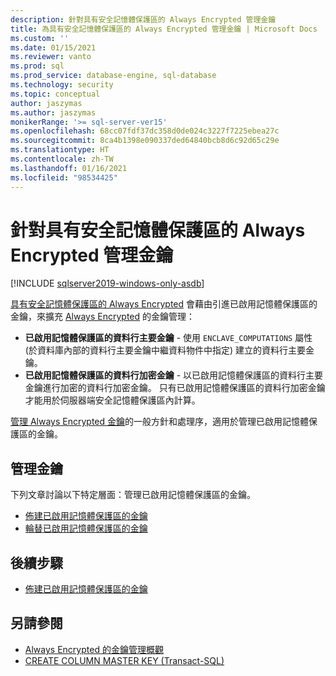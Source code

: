 ```yaml
---
description: 針對具有安全記憶體保護區的 Always Encrypted 管理金鑰
title: 為具有安全記憶體保護區的 Always Encrypted 管理金鑰 | Microsoft Docs
ms.custom: ''
ms.date: 01/15/2021
ms.reviewer: vanto
ms.prod: sql
ms.prod_service: database-engine, sql-database
ms.technology: security
ms.topic: conceptual
author: jaszymas
ms.author: jaszymas
monikerRange: '>= sql-server-ver15'
ms.openlocfilehash: 68cc07fdf37dc358d0de024c3227f7225ebea27c
ms.sourcegitcommit: 8ca4b1398e090337ded64840bcb8d6c92d65c29e
ms.translationtype: HT
ms.contentlocale: zh-TW
ms.lasthandoff: 01/16/2021
ms.locfileid: "98534425"
---
```

# <a name="manage-keys-for-always-encrypted-with-secure-enclaves"></a>針對具有安全記憶體保護區的 Always Encrypted 管理金鑰

[!INCLUDE [sqlserver2019-windows-only-asdb](../../../includes/applies-to-version/sqlserver2019-windows-only-asdb.md)]

[具有安全記憶體保護區的 Always Encrypted](always-encrypted-enclaves.md) 會藉由引進已啟用記憶體保護區的金鑰，來擴充 [Always Encrypted](always-encrypted-database-engine.md) 的金鑰管理： 

- **已啟用記憶體保護區的資料行主要金鑰** - 使用 `ENCLAVE_COMPUTATIONS` 屬性 (於資料庫內部的資料行主要金鑰中繼資料物件中指定) 建立的資料行主要金鑰。 
- **已啟用記憶體保護區的資料行加密金鑰** - 以已啟用記憶體保護區的資料行主要金鑰進行加密的資料行加密金鑰。 只有已啟用記憶體保護區的資料行加密金鑰才能用於伺服器端安全記憶體保護區內計算。 

[管理 Always Encrypted 金鑰](overview-of-key-management-for-always-encrypted.md)的一般方針和處理序，適用於管理已啟用記憶體保護區的金鑰。 

## <a name="managing-keys"></a>管理金鑰

下列文章討論以下特定層面：管理已啟用記憶體保護區的金鑰。

- [佈建已啟用記憶體保護區的金鑰](always-encrypted-enclaves-provision-keys.md)
- [輪替已啟用記憶體保護區的金鑰](always-encrypted-enclaves-rotate-keys.md)

## <a name="next-steps"></a>後續步驟
- [佈建已啟用記憶體保護區的金鑰](always-encrypted-enclaves-provision-keys.md)

## <a name="see-also"></a>另請參閱  
- [Always Encrypted 的金鑰管理概觀](overview-of-key-management-for-always-encrypted.md)
- [CREATE COLUMN MASTER KEY (Transact-SQL)](../../../t-sql/statements/create-column-master-key-transact-sql.md)

